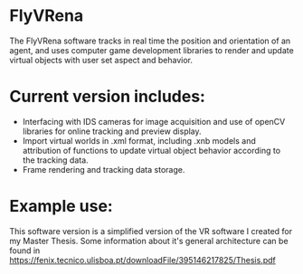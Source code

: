 # FlyVRena

The FlyVRena software tracks in real time the position and orientation of an agent, and uses computer game development libraries to render and update virtual objects with user set aspect and behavior. 

# Current version includes:
 - Interfacing with IDS cameras for image acquisition and use of openCV libraries for online tracking and preview display.
 - Import virtual worlds in .xml format, including .xnb models and attribution of functions to update virtual object behavior according to the tracking data.
 - Frame rendering and tracking data storage.

# Example use:


This software version is a simplified version of the VR software I created for my Master Thesis. Some information about it's general architecture can be found in https://fenix.tecnico.ulisboa.pt/downloadFile/395146217825/Thesis.pdf
